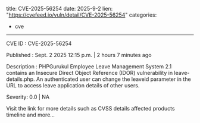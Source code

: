  
title: CVE-2025-56254
date: 2025-9-2
lien: "https://cvefeed.io/vuln/detail/CVE-2025-56254"
categories:
  - cve
---

CVE ID : CVE-2025-56254

Published :  Sept. 2
2025
12:15 p.m. | 2 hours
7 minutes ago

Description : PHPGurukul Employee Leave Management System 2.1 contains an Insecure Direct Object Reference (IDOR) vulnerability in leave-details.php. An authenticated user can change the leaveid parameter in the URL to access leave application details of other users.

Severity: 0.0 | NA

Visit the link for more details
such as CVSS details
affected products
timeline
and more...

